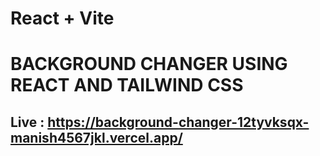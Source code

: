 # React + Vite

# BACKGROUND CHANGER USING REACT AND TAILWIND CSS

## Live : https://background-changer-12tyvksqx-manish4567jkl.vercel.app/
